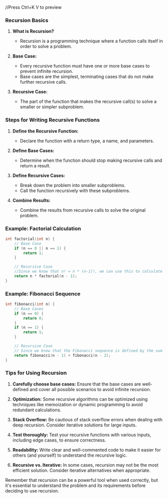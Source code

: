 //Press Ctrl+K V to preview

### Recursion Basics

1. **What is Recursion?**

   - Recursion is a programming technique where a function calls itself in order to solve a problem.

2. **Base Case:**

   - Every recursive function must have one or more base cases to prevent infinite recursion.
   - Base cases are the simplest, terminating cases that do not make further recursive calls.

3. **Recursive Case:**
   - The part of the function that makes the recursive call(s) to solve a smaller or simpler subproblem.

### Steps for Writing Recursive Functions

1. **Define the Recursive Function:**

   - Declare the function with a return type, a name, and parameters.

2. **Define Base Cases:**

   - Determine when the function should stop making recursive calls and return a result.

3. **Define Recursive Cases:**

   - Break down the problem into smaller subproblems.
   - Call the function recursively with these subproblems.

4. **Combine Results:**
   - Combine the results from recursive calls to solve the original problem.

### Example: Factorial Calculation

```cpp
int factorial(int n) {
    // Base Case
    if (n == 0 || n == 1) {
        return 1;
    }

    // Recursive Case
    //Since we know that n! = n * (n-1)!, we can use this to calculate the factorial recursively.
    return n * factorial(n - 1);
}
```

### Example: Fibonacci Sequence

```cpp
int fibonacci(int n) {
    // Base Cases
    if (n == 0) {
        return 0;
    }
    if (n == 1) {
        return 1;
    }

    // Recursive Case
    // Since we know that the Fibonacci sequence is defined by the sum of the previous two numbers, we can use this to calculate the nth Fibonacci number recursively.
    return fibonacci(n - 1) + fibonacci(n - 2);
}
```

### Tips for Using Recursion

1. **Carefully choose base cases:** Ensure that the base cases are well-defined and cover all possible scenarios to avoid infinite recursion.

2. **Optimization:** Some recursive algorithms can be optimized using techniques like memoization or dynamic programming to avoid redundant calculations.

3. **Stack Overflow:** Be cautious of stack overflow errors when dealing with deep recursion. Consider iterative solutions for large inputs.

4. **Test thoroughly:** Test your recursive functions with various inputs, including edge cases, to ensure correctness.

5. **Readability:** Write clear and well-commented code to make it easier for others (and yourself) to understand the recursive logic.

6. **Recursive vs. Iterative:** In some cases, recursion may not be the most efficient solution. Consider iterative alternatives when appropriate.

Remember that recursion can be a powerful tool when used correctly, but it's essential to understand the problem and its requirements before deciding to use recursion.
